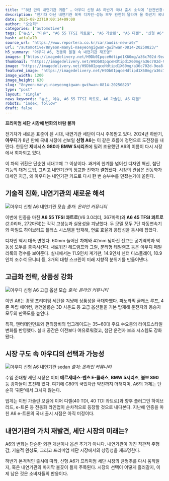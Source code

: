 ```yaml
---
title: "“8년 만의 내연기관 귀환” … 아우디 신형 A6 하반기 국내 출시 소식에 ‘완전변경·고급옵션’ 기대감"
description: "전기차 아닌 내연기관 복귀 디자인·성능 모두 완전히 달라져 올 하반기 국내 출시 유력 ..."
date: 2025-08-23T19:00:14+09:00
author: "오승희"
categories: ["automotive"]
tags: ["뉴스", "이슈", "A6 55 TFSI 콰트로", "A6 가솔린", "A6 디젤", "신형 A6", "아우디", "내연기관차시장", "프리미엄수입세단"]
hash: adfa1a70
source_url: "https://www.reportera.co.kr/car/audis-new-a6/"
url: "/automotive/8nyeon-manyi-naeyeongigwan-gwihwan-0814-20250823/"
h5_summary: "아우디 A6, 전동화 물결 속 내연기관 재조명"
images: ["https://imagedelivery.net/H9Db0IpqceHdtipd1X60mg/a36c702d-9ea8-4652-55b6-6bc9375f3f00/public", "https://imagedelivery.net/H9Db0IpqceHdtipd1X60mg/9124546a-aa4c-495e-ea5e-358d31e83f00/public", "https://imagedelivery.net/H9Db0IpqceHdtipd1X60mg/fc7272d5-4749-47c5-6fde-a321862b8600/public", "https://imagedelivery.net/H9Db0IpqceHdtipd1X60mg/0d8c0a00-2087-4dbd-30db-0e5f67b1f200/public"]
thumbnail: "https://imagedelivery.net/H9Db0IpqceHdtipd1X60mg/a36c702d-9ea8-4652-55b6-6bc9375f3f00/public"
image: "https://imagedelivery.net/H9Db0IpqceHdtipd1X60mg/a36c702d-9ea8-4652-55b6-6bc9375f3f00/public"
featured_image: "https://imagedelivery.net/H9Db0IpqceHdtipd1X60mg/a36c702d-9ea8-4652-55b6-6bc9375f3f00/public"
image_width: 1200
image_height: 630
slug: "8nyeon-manyi-naeyeongigwan-gwihwan-0814-20250823"
type: "post"
layout: "single"
news_keywords: "뉴스, 이슈, A6 55 TFSI 콰트로, A6 가솔린, A6 디젤"
robots: "index, follow"
draft: false
---
```


**프리미엄 세단 시장에 변화의 바람 불까**

전기차가 새로운 표준이 된 시대, 내연기관 세단이 다시 주목받고 있다. 2024년 하반기, **아우디**가 8년 만에 국내 시장에 선보일 **신형 A6**는 이 같은 흐름에 정면으로 도전장을 내민다. 한동안 **제네시스 G80**과 **BMW 5시리즈**에 밀려 조용했던 A6의 이름이 다시 시장에서 회자되고 있다.  
 
이 차의 귀환은 단순한 세대교체 그 이상이다. 과거의 한계를 넘어선 디자인 혁신, 첨단 기능의 대거 도입, 그리고 내연기관의 정교한 진화가 결합됐다. 시장의 관심은 전동화가 대세인 지금, 왜 아우디는 내연기관 카드로 다시 한 번 승부수를 던졌는가에 쏠린다.

## 기술적 진화, 내연기관의 새로운 해석

![아우디 신형 A6 내연기관 모습](https://imagedelivery.net/H9Db0IpqceHdtipd1X60mg/fc7272d5-4749-47c5-6fde-a321862b8600/public)
*출처: 온라인 커뮤니티*


이번에 인증을 마친 **A6 55 TFSI 콰트로**(V6 3.0리터, 367마력)와 **A6 45 TFSI 콰트로**(2.0리터, 272마력)는 각각 고성능과 실용성을 겨냥했다. 두 모델 모두 7단 자동변속기와 마일드 하이브리드 플러스 시스템을 탑재해, 연료 효율과 응답성을 동시에 잡았다.  
 
디자인 역시 대폭 변했다. 60mm 늘어난 차체와 42mm 낮아진 전고는 공기역학과 역동성 모두를 충족시킨다. 새로워진 헤드램프와 그릴, 분리형 테일램프 등은 아우디 패밀리룩의 정수를 보여준다. 실내에서는 11.9인치 계기판, 14.9인치 센터 디스플레이, 10.9인치 조수석 모니터 등, 3개의 대형 스크린이 미래 지향적 분위기를 만들어낸다.

## 고급화 전략, 상품성 강화

![아우디 신형 A6 고급 옵션 모습](https://imagedelivery.net/H9Db0IpqceHdtipd1X60mg/9124546a-aa4c-495e-ea5e-358d31e83f00/public)
*출처: 온라인 커뮤니티*


이번 A6는 경쟁 프리미엄 세단을 겨냥해 상품성을 극대화했다. 파노라믹 글래스 루프, 4존 독립 에어컨, 뱅앤올룹슨 3D 사운드 등 고급 옵션들을 기본 탑재해 운전자와 동승자 모두의 만족도를 높인다.  
 
특히, 엔터테인먼트와 편의장비의 업그레이드는 35~60대 주요 수요층의 라이프스타일 변화를 반영했다. 실내 공간은 이전보다 여유로워졌고, 첨단 운전자 보조 시스템도 강화됐다.

## 시장 구도 속 아우디의 선택과 가능성

![아우디 신형 A6 내연기관 sedan](https://imagedelivery.net/H9Db0IpqceHdtipd1X60mg/0d8c0a00-2087-4dbd-30db-0e5f67b1f200/public)
*출처: 온라인 커뮤니티*


수입 준대형 세단 시장은 이미 **메르세데스-벤츠 E-클래스**, **BMW 5시리즈**, **볼보 S90** 등 강자들이 포진해 있다. 여기에 G80의 국민차급 약진까지 더해지며, A6의 과제는 단순히 ‘귀환’에서 그치지 않는다.  
 
업계는 이번 가솔린 모델에 이어 디젤(40 TDI, 40 TDI 콰트로)과 향후 플러그인 하이브리드, e-트론 등 전동화 라인업이 순차적으로 등장할 것으로 내다본다. 지난해 인증을 마친 A6 e-트론의 국내 출시 시점은 아직 미정이다.

## 내연기관의 가치 재발견, 세단 시장의 미래는?

A6의 변화는 단순한 외관 개선이나 옵션 추가가 아니다. 내연기관이 가진 직관적 주행감, 기술적 완성도, 그리고 프리미엄 세단 시장에서의 상징성을 재조명한다.  
 
하반기 본격적인 출시에 따라, 신형 A6가 프리미엄 세단 시장의 균형추를 다시 움직일지, 혹은 내연기관의 마지막 불꽃이 될지 주목된다. 시장의 선택이 어떻게 흘러갈지, 이제 남은 것은 소비자들의 반응이다.
